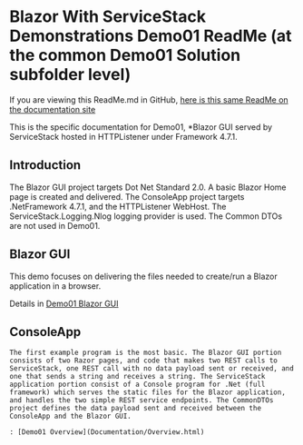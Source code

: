 # Blazor With ServiceStack Demonstrations Demo01 ReadMe (at the common Demo01 Solution subfolder level)
If you are viewing this ReadMe.md in GitHub, [here is this same ReadMe on the documentation site](ReadMe.html)

This is the specific documentation for Demo01, *Blazor GUI served by ServiceStack hosted in HTTPListener under Framework 4.7.1.

## Introduction
The Blazor GUI project targets Dot Net Standard 2.0. A basic Blazor Home page is created and delivered. 
The ConsoleApp project targets .NetFramework 4.7.1, and the HTTPListener WebHost.
The ServiceStack.Logging.Nlog logging provider is used.
The Common DTOs are not used in Demo01.

## Blazor GUI
This demo focuses on delivering the files needed to create/run a Blazor application in a browser.

Details in [Demo01 Blazor GUI](GUI/ReadMe.html)

## ConsoleApp

    The first example program is the most basic. The Blazor GUI portion consists of two Razor pages, and code that makes two REST calls to ServiceStack, one REST call with no data payload sent or received, and one that sends a string and receives a string. The ServiceStack application portion consist of a Console program for .Net (full framework) which serves the static files for the Blazor application, and handles the two simple REST service endpoints. The CommonDTOs project defines the data payload sent and received between the ConsoleApp and the Blazor GUI.
	
	: [Demo01 Overview](Documentation/Overview.html)
